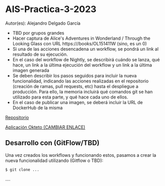 # AIS-Practica-3-2023

Autor(es): Alejandro Delgado García

-	TBD por grupos grandes
-	Hacer captura de Alice's Adventures in Wonderland / Through the Looking Glass con URL https:///books/OL151411W (sino, es un 0)
-	Si una de las acciones desencadena un workflow, se pondrá un link al resultado de su ejecución.
-	En el caso del workflow de Nightly, se describirá cuándo se lanza, qué hace, un link a la última ejecución del workflow y un link a la última imagen generada
-	Se deben describir los pasos seguidos para incluir la nueva funcionalidad, indicando las acciones realizadas en el repositorio (creación de ramas, pull requests, etc) hasta el despliegue a producción. Para ello, la memoria incluirá qué comandos git se han utilizado para esta parte, y qué hace cada uno de ellos.
-	En el caso de publicar una imagen, se deberá incluir la URL de DockerHub de la misma

[Repositorio]([https://github.com/URJC-AIS/AIS-Practica-3-2023-template](https://github.com/AlejandroDelg/Repositorio-Auxiliar-Ampliacion-Ing-Software/))

[Aplicación Okteto (CAMBIAR ENLACE)](https://books-maes95.cloud.okteto.net/)

## Desarrollo con (GitFlow/TBD)

Una vez creados los workflows y funcionando estos, pasamos a crear la nueva funcionalidad utilizando (Gitflow o TBD):

```
$ git clone ...
```

....

